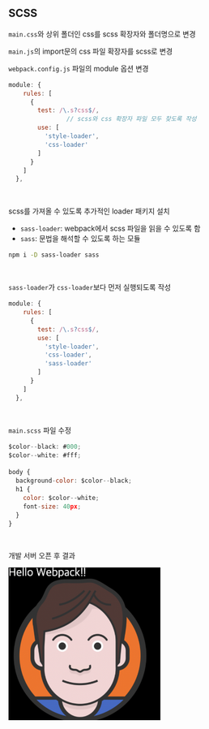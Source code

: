 ## SCSS

`main.css`와 상위 폴더인 css를 scss 확장자와 폴더명으로 변경

`main.js`의 import문의 css 파일 확장자를 scss로 변경

`webpack.config.js` 파일의 module 옵션 변경

```jsx
module: {
    rules: [
      {
        test: /\.s?css$/,
				// scss와 css 확장자 파일 모두 찾도록 작성
        use: [
          'style-loader',
          'css-loader'
        ]
      }
    ]
  },
```

<br/>

scss를 가져올 수 있도록 추가적인 loader 패키지 설치

- `sass-loader`: webpack에서 scss 파일을 읽을 수 있도록 함
- `sass`: 문법을 해석할 수 있도록 하는 모듈

```bash
npm i -D sass-loader sass
```

<br/>

`sass-loader`가 `css-loader`보다 먼저 실행되도록 작성

```jsx
module: {
    rules: [
      {
        test: /\.s?css$/,
        use: [
          'style-loader',
          'css-loader',
          'sass-loader'
        ]
      }
    ]
  },
```

<br/>

`main.scss` 파일 수정

```jsx
$color--black: #000;
$color--white: #fff;

body {
  background-color: $color--black;
  h1 {
    color: $color--white;
    font-size: 40px;
  }
}
```

<br/>

개발 서버 오픈 후 결과

<img src="../images/2-7.png" width="300px" />